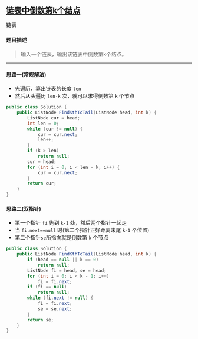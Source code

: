 ## [链表中倒数第k个结点](https://www.nowcoder.com/practice/529d3ae5a407492994ad2a246518148a)

<code style="color: var(--vscode-textPreformat-foreground); font-family: Menlo, Monaco, Consolas, &quot;Droid Sans Mono&quot;, &quot;Courier New&quot;, monospace, &quot;Droid Sans Fallback&quot;; font-size: 14px; line-height: 19px;">链表</code>

#### 题目描述

> 输入一个链表，输出该链表中倒数第k个结点。

---
#### 思路一(常规解法)
* 先遍历，算出链表的长度 `len`
* 然后从头遍历 `len-k` 次，就可以求得倒数第 `k` 个节点
```java
public class Solution {
    public ListNode FindKthToTail(ListNode head, int k) {
        ListNode cur = head;
        int len = 0;
        while (cur != null) {
            cur = cur.next;
            len++;
        }
        if (k > len)
            return null;
        cur = head;
        for (int i = 0; i < len - k; i++) {
            cur = cur.next;
        }
        return cur;
    }
}
```
#### 思路二(双指针)
* 第一个指针 `fi` 先到 `k-1` 处，然后两个指针一起走
* 当 `fi.next==null` 时(第二个指针正好距离末尾 `k-1` 个位置)
* 第二个指针`se`所指向就是倒数第 `k` 个节点
```java
public class Solution {
    public ListNode FindKthToTail(ListNode head, int k) {
        if (head == null || k == 0)
            return null;
        ListNode fi = head, se = head;
        for (int i = 0; i < k - 1; i++)
            fi = fi.next;
        if (fi == null)
            return null;
        while (fi.next != null) {
            fi = fi.next;
            se = se.next;
        }
        return se;
    }
}
```
